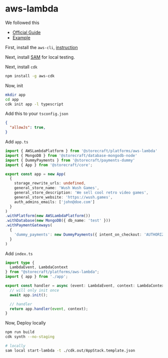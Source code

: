 # aws-lambda

We followed this 
- [Official Guide](https://docs.aws.amazon.com/cdk/v2/guide/hello_world.html#hello_world_prerequisites)
- [Example](https://docs.aws.amazon.com/serverless-application-model/latest/developerguide/serverless-cdk-getting-started.html)

First, install the `aws-cli`, [instruction](https://docs.aws.amazon.com/cli/latest/userguide/getting-started-install.html)

Next, install [SAM](https://docs.aws.amazon.com/serverless-application-model/latest/developerguide/install-sam-cli.html) for local testing.

Next, install `cdk`

```zsh
npm install -g aws-cdk
```

Now, init

```zsh
mkdir app
cd app
cdk init app -l typescript
```

Add this to your `tsconfig.json`
```json
{
  "allowJs": true,
}

```
Add `app.ts`

```ts
import { AWSLambdaPlatform } from '@storecraft/platforms/aws-lambda'
import { MongoDB } from '@storecraft/database-mongodb-node'
import { DummyPayments } from '@storecraft/payments-dummy'
import { App } from '@storecraft/core';

export const app = new App(
  {
    storage_rewrite_urls: undefined,
    general_store_name: 'Wush Wush Games',
    general_store_description: 'We sell cool retro video games',
    general_store_website: 'https://wush.games',
    auth_admins_emails: ['john@doe.com']
  }
)
.withPlatform(new AWSLambdaPlatform())
.withDatabase(new MongoDB({ db_name: 'test' }))
.withPaymentGateways(
  {
    'dummy_payments': new DummyPayments({ intent_on_checkout: 'AUTHORIZE' }),
  }
)
```


Add `index.ts`

```ts
import type { 
  LambdaEvent, LambdaContext 
} from "@storecraft/platforms/aws-lambda";
import { app } from './app';

export const handler = async (event: LambdaEvent, context: LambdaContext) => {
  // will only init once
  await app.init();

  // handler
  return app.handler(event, context);
}
```

Now, Deploy locally

```zsh
npm run build
cdk synth --no-staging

# locally
sam local start-lambda -t ./cdk.out/AppStack.template.json
```